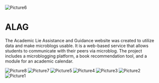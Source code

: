 <!-- Add banner here -->
![Picture6](https://github.com/user-attachments/assets/328ec06b-55a0-40e9-b31b-457cc9dcdb7b)



# ALAG
The Academic Lie Assistance and Guidance website was created to utilize data and make microblogs usable. It is a web-based service that allows students to communicate with their peers via microblog. The project includes a microblogging platform, a book recommendation tool, and a module for an academic calendar.

![Picture8](https://github.com/user-attachments/assets/3d4f5950-1326-4f26-b48f-781161d8114d)
![Picture7](https://github.com/user-attachments/assets/8f5c0a98-a88d-42ab-a96b-c2d90ef12b98)
![Picture5](https://github.com/user-attachments/assets/07f6d4c7-56ff-4350-b687-3f003a38132e)
![Picture4](https://github.com/user-attachments/assets/693e9ab7-b491-4129-8a67-d8bdfa96dcc5)
![Picture3](https://github.com/user-attachments/assets/b64e0c83-c5b5-4835-8da2-c9aa6021697e)
![Picture2](https://github.com/user-attachments/assets/aae62b9c-8ddb-49d2-b6e3-93ce6e91cb4f)
![Picture1](https://github.com/user-attachments/assets/800bb410-9dfd-45f6-bd3a-aa2f51e67ab5)
